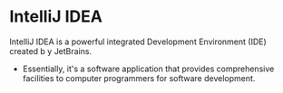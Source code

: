 # IntelliJ IDEA 


IntelliJ IDEA is a powerful integrated Development Environment (IDE) created b y JetBrains. 

- Essentially, it's a software application that provides comprehensive facilities to computer programmers for software development.